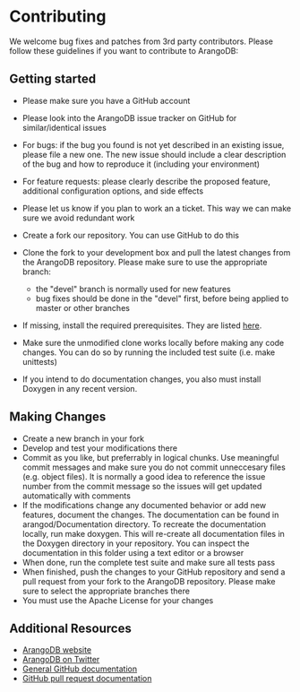 # Contributing

We welcome bug fixes and patches from 3rd party contributors.
Please follow these guidelines if you want to contribute to ArangoDB:

## Getting started

* Please make sure you have a GitHub account
* Please look into the ArangoDB issue tracker on GitHub for similar/identical issues
* For bugs: if the bug you found is not yet described in an existing issue, please file a new one. The new issue should include a clear description of the bug and how to reproduce it (including your environment)
* For feature requests: please clearly describe the proposed feature, additional configuration options, and side effects
* Please let us know if you plan to work an a ticket. This way we can make sure we avoid redundant work

* Create a fork our repository. You can use GitHub to do this
* Clone the fork to your development box and pull the latest changes from the ArangoDB repository. Please make sure to use the appropriate branch:
  * the "devel" branch is normally used for new features 
  * bug fixes should be done in the "devel" first, before being applied to master or other branches
* If missing, install the required prerequisites. They are listed [here](https://github.com/triAGENS/ArangoDB/wiki/Compiling).
* Make sure the unmodified clone works locally before making any code changes. You can do so by running the included test suite (i.e. make unittests)
* If you intend to do documentation changes, you also must install Doxygen in any recent version.

## Making Changes

* Create a new branch in your fork
* Develop and test your modifications there
* Commit as you like, but preferrably in logical chunks. Use meaningful commit messages and make sure you do not commit unneccesary files (e.g. object files). It is normally a good idea to reference the issue number from the commit message so the issues will get updated automatically with comments
* If the modifications change any documented behavior or add new features, document the changes. The documentation can be found in arangod/Documentation directory. To recreate the documentation locally, run make doxygen. This will re-create all documentation files in the Doxygen directory in your repository. You can inspect the documentation in this folder using a text editor or a browser
* When done, run the complete test suite and make sure all tests pass
* When finished, push the changes to your GitHub repository and send a pull request from your fork to the ArangoDB repository. Please make sure to select the appropriate branches there
* You must use the Apache License for your changes

## Additional Resources

* [ArangoDB website](http://www.arangodb.org/)
* [ArangoDB on Twitter](http://twitter.com/arangodb)
* [General GitHub documentation](http://help.github.com/)
* [GitHub pull request documentation](http://help.github.com/send-pull-requests/)
